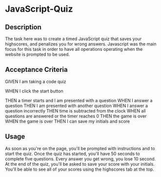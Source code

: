 # JavaScript-Quiz

## Description 
The task here was to create a timed JavaScript quiz that saves your highscores, and penalizes you for wrong answers. Javascript was the main focus for this task in order to have all operations operating when the website is prompted to be used. 

## Acceptance Criteria
<p> GIVEN I am taking a code quiz <p>
<p> WHEN I click the start button <p>
THEN a timer starts and I am presented with a question
WHEN I answer a question
THEN I am presented with another question
WHEN I answer a question incorrectly
THEN time is subtracted from the clock
WHEN all questions are answered or the timer reaches 0
THEN the game is over
WHEN the game is over
THEN I can save my initials and score

## Usage 
As soon as you're on the page, you'll be prompted with instructions and to start the quiz. Once the quiz has started, you'll have 50 seconds to complete five questions. Every answer you get wrong, you lose 10 second. At the end of the quiz, you'll be asked to save your score with your initials. You'll be able to see all of your scores using the highscores tab at the top.